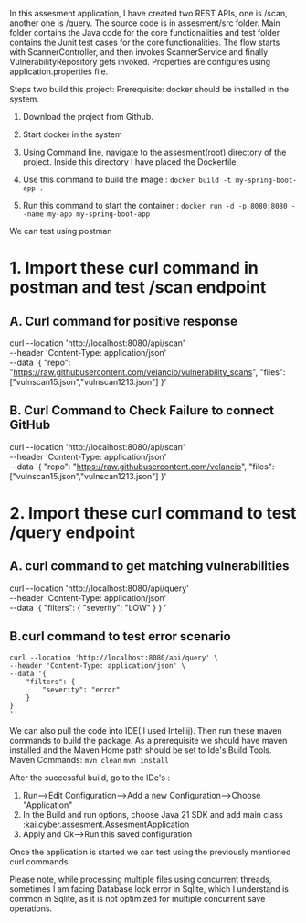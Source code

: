In this assesment application, I have created two REST APIs, one is /scan, another one is /query.
The source code is in assesment/src folder. Main folder contains the Java code for the core functionalities and test folder contains the Junit test cases for the core functionalities.
The flow starts with ScannerController, and then invokes ScannerService and finally VulnerabilityRepository gets invoked. Properties are configures using application.properties file.

Steps two build this project:
Prerequisite: docker should be installed in the system.

1. Download the project from Github.

2. Start docker in the system

3. Using Command line, navigate to the assesment(root) directory of the project. Inside this directory I have placed the Dockerfile.

4. Use this command to build the image : `docker build -t my-spring-boot-app .`

5. Run this command to start the container : `docker run -d -p 8080:8080 --name my-app my-spring-boot-app`

We can test using postman

# 1. Import these curl command in postman and test /scan endpoint

## A. Curl command for positive response

curl --location 'http://localhost:8080/api/scan' \
--header 'Content-Type: application/json' \
--data '{
  "repo": "https://raw.githubusercontent.com/velancio/vulnerability_scans",
  "files": ["vulnscan15.json","vulnscan1213.json"]
}'

##  B. Curl Command to Check Failure to connect GitHub

curl --location 'http://localhost:8080/api/scan' \
--header 'Content-Type: application/json' \
--data '{
  "repo": "https://raw.githubusercontent.com/velancio",
  "files": ["vulnscan15.json","vulnscan1213.json"]
}'

# 2. Import these curl command to test /query endpoint

## A. curl command to get matching vulnerabilities

curl --location 'http://localhost:8080/api/query' \
--header 'Content-Type: application/json' \
--data '{
    "filters": {
        "severity": "LOW"
    }
}
'

## B.curl command to test error scenario

```
curl --location 'http://localhost:8080/api/query' \
--header 'Content-Type: application/json' \
--data '{
    "filters": {
        "severity": "error"
    }
}
'
```


We can also pull the code into IDE( I used Intellij). Then run these maven commands to build the package. 
As a prerequisite we should have maven installed and the Maven Home path should be set to Ide's Build Tools. 
Maven Commands: 
`mvn clean` 
`mvn install` 

After the successful build, go to the IDe's :
 1. Run-->Edit Configuration-->Add a new Configuration-->Choose "Application"
 2. In the Build and run options, choose Java 21 SDK and add main class :kai.cyber.assesment.AssesmentApplication
 3. Apply and Ok-->Run this saved configuration

Once the application is started we can test using the previously mentioned curl commands.


Please note, while processing multiple files using concurrent threads, sometimes I am facing Database lock error in Sqlite, which I understand is common in Sqlite, as it is not
optimized for multiple concurrent save operations.







